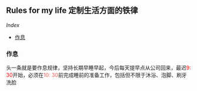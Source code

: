 ## Rules for my life 定制生活方面的铁律

*Index*

<ul>
  <li><a href="#daily">作息</a></li>
</ul>


<h3 id="daily">作息</h3>

<p>头一条就是要作息规律，坚持长期早睡早起，今后每天提早点从公司回来，最迟<span style="color: red;">9: 30</span>开始，必须在<span style="color: #f15f5f;">10: 30</span>前完成睡前的准备工作，包括但不限于沐浴、泡脚、刷牙洗脸</p>
